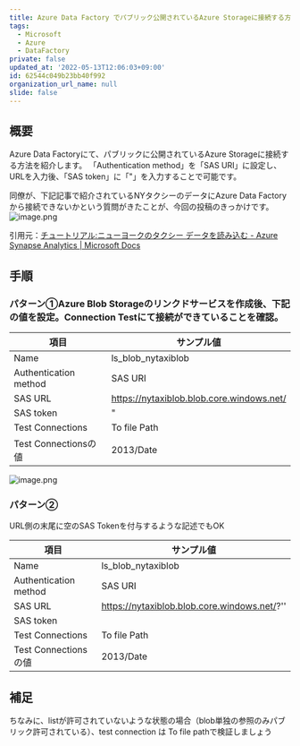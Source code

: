 ```yaml
---
title: Azure Data Factory でパブリック公開されているAzure Storageに接続する方法
tags:
  - Microsoft
  - Azure
  - DataFactory
private: false
updated_at: '2022-05-13T12:06:03+09:00'
id: 62544c049b23bb40f992
organization_url_name: null
slide: false
---
```

## 概要
Azure Data Factoryにて、パブリックに公開されているAzure Storageに接続する方法を紹介します。
「Authentication method」を「SAS URI」に設定し、URLを入力後、「SAS token」に「"」を入力することで可能です。

同僚が、下記記事で紹介されているNYタクシーのデータにAzure Data Factoryから接続できないかという質問がきたことが、今回の投稿のきっかけです。
![image.png](https://qiita-image-store.s3.ap-northeast-1.amazonaws.com/0/24031/92658c10-fb66-dbe4-9fda-67d27e9839ce.png)

引用元：[チュートリアル:ニューヨークのタクシー データを読み込む - Azure Synapse Analytics | Microsoft Docs](https://docs.microsoft.com/ja-jp/azure/synapse-analytics/sql-data-warehouse/load-data-from-azure-blob-storage-using-copy#load-the-data-into-your-data-warehouse)

## 手順
### パターン①Azure Blob Storageのリンクドサービスを作成後、下記の値を設定。Connection Testにて接続ができていることを確認。

| 項目      | サンプル値                                         |
| --------- | -------------------------------------------------- |
| Name      | ls_blob_nytaxiblob                                 |
| Authentication method      | SAS URI                                 |
| SAS URL   | https://nytaxiblob.blob.core.windows.net/ |
| SAS token | "                                                  |
| Test Connections | To file Path                                                  |
| Test Connectionsの値 |2013/Date                                                  |

![image.png](https://qiita-image-store.s3.ap-northeast-1.amazonaws.com/0/24031/18e1146c-06e5-610d-6b62-0ea9c09de6d3.png)

### パターン②

URL側の末尾に空のSAS Tokenを付与するような記述でもOK

| 項目      | サンプル値                                         |
| --------- | -------------------------------------------------- |
| Name      | ls_blob_nytaxiblob                                 |
| Authentication method      | SAS URI                                 |
| SAS URL   | https://nytaxiblob.blob.core.windows.net/?'' |
| SAS token |                                                   |
| Test Connections | To file Path                                                  |
| Test Connectionsの値 |2013/Date                                                  |

## 補足

ちなみに、listが許可されていないような状態の場合（blob単独の参照のみパブリック許可されている）、test connection は To file pathで検証しましょう
